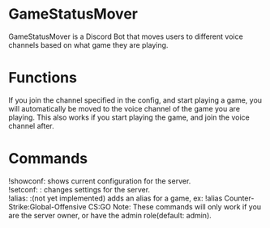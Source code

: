 # GameStatusMover
GameStatusMover is a Discord Bot that moves users to different voice channels based on what game they are playing.
# Functions
If you join the channel specified in the config, and start playing a game, you will automatically be moved to the voice channel of the game you are playing. This also works if you start playing the game, and join the voice channel after.
# Commands
!showconf: shows current configuration for the server.  
!setconf: <setting> <value>: changes settings for the server.  
!alias: <game> <alias>:(not yet implemented) adds an alias for a game, ex: !alias Counter-Strike:Global-Offensive CS:GO
Note: These commands will only work if you are the server owner, or have the admin role(default: admin).
